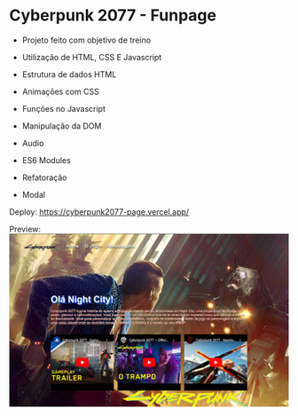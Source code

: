 # Cyberpunk 2077 - Funpage 

- Projeto feito com objetivo de treino 
- Utilização de HTML, CSS E Javascript 


- Estrutura de dados HTML
- Animações com CSS
- Funções no Javascript
- Manipulação da DOM
- Audio
- ES6 Modules
- Refatoração
- Modal 



Deploy: https://cyberpunk2077-page.vercel.app/

Preview: 
![preview](./preview.PNG)
